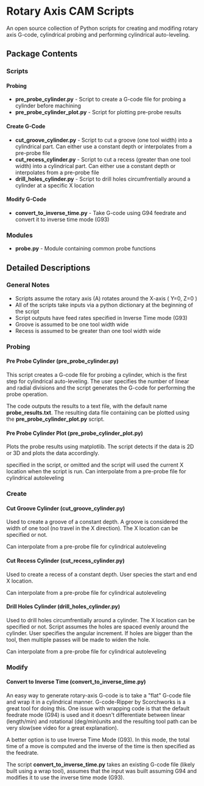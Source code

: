 # Rotary Axis CAM Scripts
An open source collection of Python scripts for creating and modifing rotary
axis G-code, cylindrical probing and performing cylindrical auto-leveling.

## Package Contents  

### Scripts
#### Probing
* **pre_probe_cylinder.py**      - Script to create a G-code file for probing a cylinder before machining
* **pre_probe_cylinder_plot.py** - Script for plotting pre-probe results

#### Create G-Code
* **cut_groove_cylinder.py**     - Script to cut a groove (one tool width) into a cylindrical part. Can either use a constant depth or interpolates from a pre-probe file
* **cut_recess_cylinder.py**     - Script to cut a recess (greater than one tool width) into a cylindrical part. Can either use a constant depth or interpolates from a pre-probe file
* **drill_holes_cylinder.py**    - Script to drill holes circumfrentially around a cylinder at a specific X location

#### Modify G-Code
* **convert_to_inverse_time.py** - Take G-code using G94 feedrate and convert it to inverse time mode (G93)

### Modules
* **probe.py** - Module containing common probe functions

## Detailed Descriptions
### General Notes
* Scripts assume the rotary axis (A) rotates around the X-axis ( Y=0, Z=0 )
* All of the scripts take inputs via a python dictionary at the beginning of the
script
* Script outputs have feed rates specified in Inverse Time mode (G93)
* Groove is assumed to be one tool width wide
* Recess is assumed to be greater than one tool width wide

### Probing
#### Pre Probe Cylinder (pre_probe_cylinder.py)
This script creates a G-code file for probing a cylinder, which is the first
step for cylindrical auto-leveling. The user specifies the number of linear
and radial divisions and the script generates the G-code for performing the
probe operation.

The code outputs the results to a text file, with the default name
**probe_results.txt**. The resulting data file containing can be plotted
using the **pre_probe_cylinder_plot.py** script.

#### Pre Probe Cylinder Plot (pre_probe_cylinder_plot.py)
Plots the probe results using matplotlib. The script detects if the data is 
2D or 3D and plots the data accordingly.


specified in the script, or omitted and the script will used the current
X location when the script is run. Can interpolate from a pre-probe
file for cylindrical autoleveling

### Create
#### Cut Groove Cylinder (cut_groove_cylinder.py)
Used to create a groove of a constant depth. A groove is considered the
width of one tool (no travel in the X direction). The X location can be
specified or not.

Can interpolate from a pre-probe file for cylindrical autoleveling

#### Cut Recess Cylinder (cut_recess_cylinder.py)
Used to create a recess of a constant depth. User species the start and
end X location.

Can interpolate from a pre-probe file for cylindrical autoleveling

#### Drill Holes Cylinder (drill_holes_cylinder.py)
Used to drill holes circumfrentially around a cylinder. The X location
can be specified or not. Script assumes the holes are spaced evenly around
the cylinder. User specifies the angular increment. If holes are bigger
than the tool, then multiple passes will be made to widen the hole.

Can interpolate from a pre-probe file for cylindrical autoleveling

### Modify
#### Convert to Inverse Time (convert_to_inverse_time.py)
An easy way to generate rotary-axis G-code is to take a "flat" G-code file and
wrap it in a cylindrical manner. G-code-Ripper by Scorchworks is a great tool
for doing this. One issue with wrapping code is that the default feedrate mode
(G94) is used and it doesn't differentiate between linear (length/min) and
rotational (deg/min)units and the resulting tool path can be very slow(see
video for a great explanation).

A better option is to use Inverse Time Mode (G93). In this mode, the total time
of a move is computed and the inverse of the time is then specified as the
feedrate.

The script **convert_to_inverse_time.py** takes an existing G-code file (likely
built using a wrap tool), assumes that the input was built assuming G94 and
modifies it to use the inverse time mode (G93).


